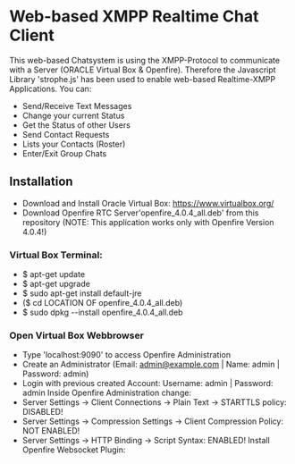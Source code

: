 # Web-based XMPP Realtime Chat Client
This web-based Chatsystem is using the XMPP-Protocol to communicate with a Server (ORACLE Virtual Box & Openfire). 
Therefore the Javascript Library 'strophe.js' has been used to enable web-based Realtime-XMPP Applications.
You can:
- Send/Receive Text Messages
- Change your current Status
- Get the Status of other Users
- Send Contact Requests
- Lists your Contacts (Roster)
- Enter/Exit Group Chats
## Installation
- Download and Install Oracle Virtual Box: https://www.virtualbox.org/
- Download Openfire RTC Server'openfire_4.0.4_all.deb' from this repository 
(NOTE: This application works only with Openfire Version 4.0.4!)
### Virtual Box Terminal:
- $ apt-get update
- $ apt-get upgrade
- $ sudo apt-get install default-jre
- ($ cd LOCATION OF openfire_4.0.4_all.deb)
- $ sudo dpkg --install openfire_4.0.4_all.deb 
### Open Virtual Box Webbrowser
- Type 'localhost:9090' to access Openfire Administration
- Create an Administrator (Email: admin@example.com | Name: admin | Password: admin)
- Login with previous created Account: Username: admin | Password: admin
Inside Openfire Administration change:
- Server Settings -> Client Connections -> Plain Text -> STARTTLS policy: DISABLED!
- Server Settings -> Compression Settings -> Client Compression Policy: NOT ENABLED!
- Server Settings -> HTTP Binding -> Script Syntax: ENABLED!
Install Openfire Websocket Plugin:
